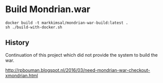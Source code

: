 Build Mondrian.war
===

    docker build -t markkimsal/mondrian-war-build:latest .
    sh ./build-with-docker.sh

History
---
Continuation of this project which did not provide the system to build the war.

http://rpbouman.blogspot.nl/2016/03/need-mondrian-war-checkout-xmondrian.html
